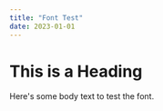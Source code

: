 ```yaml
---
title: "Font Test"
date: 2023-01-01
---
```


# This is a Heading
Here's some body text to test the font.
